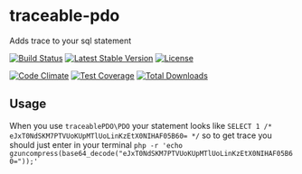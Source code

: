 # traceable-pdo

Adds trace to your sql statement

[![Build Status](https://travis-ci.org/antonmarin/traceable-pdo.svg?branch=master)](https://travis-ci.org/antonmarin/traceable-pdo)
[![Latest Stable Version](https://poser.pugx.org/antonmarin/traceable-pdo/v/stable)](https://packagist.org/packages/antonmarin/traceable-pdo)
[![License](https://poser.pugx.org/antonmarin/traceable-pdo/license)](https://packagist.org/packages/antonmarin/traceable-pdo)

[![Code Climate](https://codeclimate.com/github/antonmarin/traceable-pdo/badges/gpa.svg)](https://codeclimate.com/github/antonmarin/traceable-pdo)
[![Test Coverage](https://codeclimate.com/github/antonmarin/traceable-pdo/badges/coverage.svg)](https://codeclimate.com/github/antonmarin/traceable-pdo/coverage)
[![Total Downloads](https://poser.pugx.org/antonmarin/traceable-pdo/downloads)](https://packagist.org/packages/antonmarin/traceable-pdo)

## Usage

When you use `traceablePDO\PDO` your statement looks like
`SELECT 1 /* eJxT0NdSKM7PTVUoKUpMTlUoLinKzEtX0NIHAF05B60= */`
so to get trace you should just enter in your terminal
`php -r 'echo gzuncompress(base64_decode("eJxT0NdSKM7PTVUoKUpMTlUoLinKzEtX0NIHAF05B60="));'`
